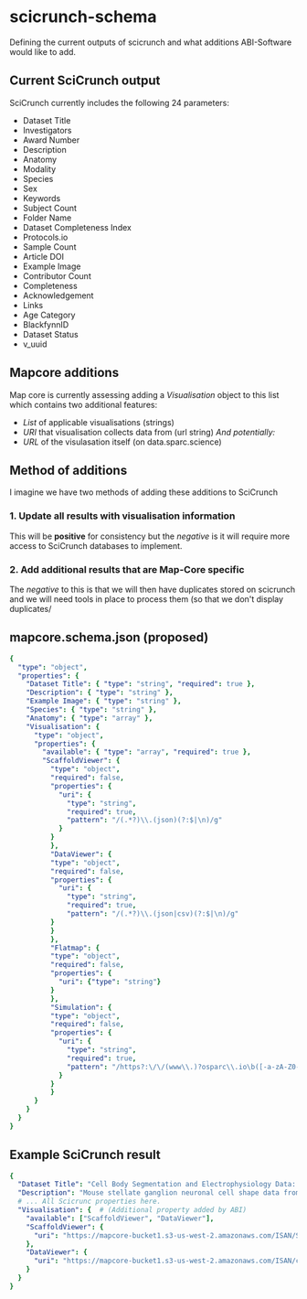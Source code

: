 # scicrunch-schema
Defining the current outputs of scicrunch and what additions ABI-Software would like to add. 

## Current SciCrunch output
SciCrunch currently includes the following 24 parameters:
- Dataset Title
- Investigators
- Award Number
- Description
- Anatomy
- Modality
- Species
- Sex
- Keywords
- Subject Count
- Folder Name
- Dataset Completeness Index
- Protocols.io
- Sample Count
- Article DOI
- Example Image
- Contributor Count
- Completeness
- Acknowledgement
- Links
- Age Category
- BlackfynnID
- Dataset Status
- v_uuid


## Mapcore additions
Map core is currently assessing adding a _Visualisation_ object to this list which contains two additional features:
- _List_ of applicable visualisations (strings)
- _URI_ that visualisation collects data from (url string)
_And potentially:_
- _URL_ of the visulasation itself (on data.sparc.science)

## Method of additions
I imagine we have two methods of adding these additions to SciCrunch
### 1. Update all results with visualisation information
This will be **positive** for consistency but the _negative_ is it will require more access to SciCrunch databases to implement.
### 2. Add additional results that are Map-Core specific
The *negative* to this is that we will then have duplicates stored on scicrunch and we will need tools in place to process them (so that we don't display duplicates/

## mapcore.schema.json (proposed)
```yaml
{
  "type": "object",
  "properties": {
    "Dataset Title": { "type": "string", "required": true },
    "Description": { "type": "string" },
    "Example Image": { "type": "string" },
    "Species": { "type": "string" }, 
    "Anatomy": { "type": "array" }, 
    "Visualisation": {
      "type": "object",
      "properties": {
        "available": { "type": "array", "required": true },
        "ScaffoldViewer": {
          "type": "object", 
          "required": false,
          "properties": {
            "uri": {
              "type": "string", 
              "required": true,
              "pattern": "/(.*?)\\.(json)(?:$|\n)/g"
            }
          }
          },
          "DataViewer": {
          "type": "object", 
          "required": false,
          "properties": {
            "uri": {
              "type": "string", 
              "required": true,
              "pattern": "/(.*?)\\.(json|csv)(?:$|\n)/g"
          }
          }
          },
          "Flatmap": {
          "type": "object", 
          "required": false,
          "properties": {
            "uri": {"type": "string"}
          }
          },
          "Simulation": {
          "type": "object", 
          "required": false,
          "properties": {
            "uri": {
              "type": "string", 
              "required": true,
              "pattern": "/https?:\/\/(www\\.)?osparc\\.io\b([-a-zA-Z0-9@:%_\\+.~#?&//=]*)/g"
            }
          }
          }
      }
    }
  }
}
```
## Example SciCrunch result 
```yaml
{
  "Dataset Title": "Cell Body Segmentation and Electrophysiology Data: Stellate Ganglion",
  "Description": "Mouse stellate ganglion neuronal cell shape data from...",
  # ... All Scicrunc properties here.
  "Visualisation": {  # (Additional property added by ABI)
    "available": ["ScaffoldViewer", "DataViewer"],
    "ScaffoldViewer": {
      "uri": "https://mapcore-bucket1.s3-us-west-2.amazonaws.com/ISAN/ScaffoldViewer/stellate/stellate_metadata.json",
    },
    "DataViewer": {
      "uri": "https://mapcore-bucket1.s3-us-west-2.amazonaws.com/ISAN/csv-data/stellate/directory-meta.json",
    }
  }
}
```
